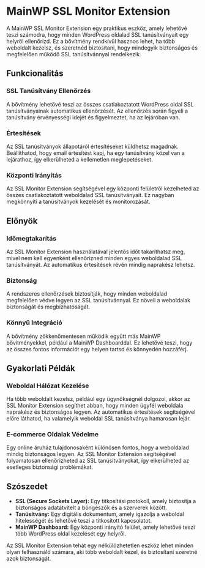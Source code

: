 # MainWP SSL Monitor Extension

A MainWP SSL Monitor Extension egy praktikus eszköz, amely lehetővé teszi számodra, hogy minden WordPress oldalad SSL tanúsítványait egy helyről ellenőrizd. Ez a bővítmény rendkívül hasznos lehet, ha több weboldalt kezelsz, és szeretnéd biztosítani, hogy mindegyik biztonságos és megfelelően működő SSL tanúsítvánnyal rendelkezik.

## Funkcionalitás

### SSL Tanúsítvány Ellenőrzés

A bővítmény lehetővé teszi az összes csatlakoztatott WordPress oldal SSL tanúsítványainak automatikus ellenőrzését. Az ellenőrzés során figyeli a tanúsítvány érvényességi idejét és figyelmeztet, ha az lejáróban van.

### Értesítések

Az SSL tanúsítványok állapotáról értesítéseket küldhetsz magadnak. Beállíthatod, hogy email értesítést kapj, ha egy tanúsítvány közel van a lejárathoz, így elkerülheted a kellemetlen meglepetéseket.

### Központi Irányítás

Az SSL Monitor Extension segítségével egy központi felületről kezelheted az összes csatlakoztatott weboldalad SSL tanúsítványait. Ez nagyban megkönnyíti a tanúsítványok kezelését és monitorozását.

## Előnyök

### Időmegtakarítás

Az SSL Monitor Extension használatával jelentős időt takaríthatsz meg, mivel nem kell egyenként ellenőrizned minden egyes weboldalad SSL tanúsítványát. Az automatikus értesítések révén mindig naprakész lehetsz.

### Biztonság

A rendszeres ellenőrzések biztosítják, hogy minden weboldalad megfelelően védve legyen az SSL tanúsítvánnyal. Ez növeli a weboldalak biztonságát és megbízhatóságát.

### Könnyű Integráció

A bővítmény zökkenőmentesen működik együtt más MainWP bővítményekkel, például a MainWP Dashboarddal. Ez lehetővé teszi, hogy az összes fontos információt egy helyen tartsd és könnyedén hozzáférj.

## Gyakorlati Példák

### Weboldal Hálózat Kezelése

Ha több weboldalt kezelsz, például egy ügynökségnél dolgozol, akkor az SSL Monitor Extension segíthet abban, hogy minden ügyfél weboldala naprakész és biztonságos legyen. Az automatikus értesítések segítségével előre láthatod, ha valamelyik weboldal SSL tanúsítványa hamarosan lejár.

### E-commerce Oldalak Védelme

Egy online áruház tulajdonosaként különösen fontos, hogy a weboldalad mindig biztonságos legyen. Az SSL Monitor Extension segítségével folyamatosan ellenőrizheted az SSL tanúsítványokat, így elkerülheted az esetleges biztonsági problémákat.

## Szószedet

- **SSL (Secure Sockets Layer):** Egy titkosítási protokoll, amely biztosítja a biztonságos adatátvitelt a böngészők és a szerverek között.
- **Tanúsítvány:** Egy digitális dokumentum, amely igazolja a weboldal hitelességét és lehetővé teszi a titkosított kapcsolatot.
- **MainWP Dashboard:** Egy központi irányító felület, amely lehetővé teszi több WordPress oldal kezelését egy helyről.

Az SSL Monitor Extension tehát egy nélkülözhetetlen eszköz lehet minden olyan felhasználó számára, aki több weboldalt kezel, és biztosítani szeretné azok biztonságát.
